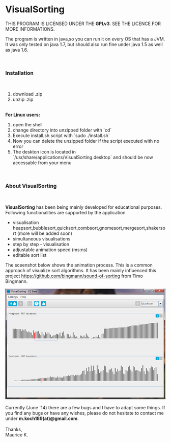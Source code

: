 VisualSorting
=============

THIS PROGRAM IS LICENSED UNDER THE <b>GPLv3</b>. SEE THE LICENCE FOR MORE INFORMATIONS.


The program is written in java,so you can run it on every OS that has a JVM.
It was only tested on java 1.7, but should also run fine under java 1.5 as well as java 1.6.

<br /><h3>Installation</h3><br />
<ol>
<li>download .zip</li>
<li>unzip .zip</li>
</ol>
<br /><b>For Linux users:</b><br />
<ol>
<li>open the shell</li>
<li>change directory into unzipped folder with `cd`</li>
<li>Execute install.sh script with `sudo ./install.sh`</li>
<li>Now you can delete the unzipped folder if the script executed with no error</li>
<li>The deskton icon is located in `/usr/share/applications/VisualSorting.desktop` and should be now accessable from your menu</li>
</ol>

<br /><h3>About VisualSorting</h3><br /> 

<b>VisualSorting</b> has been being mainly developed for educational purposes.<br /> 
Following functionalities are supported by the application

<ul>
<li>visualisation heapsort,bubblesort,quicksort,combsort,gnomesort,mergesort,shakersort (more will be added soon)</li>
<li>simultaneous visualisations</li>
<li>step by step - visualisation</li>
<li>adjustable animation speed (ms:ns)</li>
<li>editable sort list</li>
</ul>


The sceenshot below shows the animation process. This is a common approach of visualize sort algorithms. It has been mainly influenced this project https://github.com/bingmann/sound-of-sorting from Timo Bingmann. 

<p><img src="https://raw.githubusercontent.com/Maurice189/VisualSorting/master/screenshot_VisualSorting.png" alt="screenshot"></img></p>

Currently (June '14) there are a few bugs and I have to adapt some things. If you find any bugs or have any wishes, please do not hesitate to contact me under 
<b>m.koch189(at)@gmail.com</b>. <br /> <br /> 
Thanks,<br />
Maurice K.
